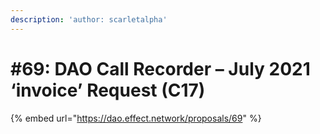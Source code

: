 ```yaml
---
description: 'author: scarletalpha'
---
```


# #69: DAO Call Recorder – July 2021 ‘invoice’ Request (C17)

{% embed url="https://dao.effect.network/proposals/69" %}
